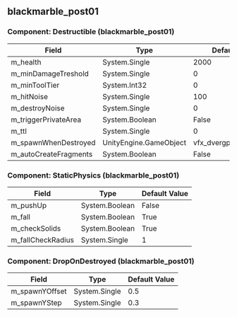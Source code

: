 ## blackmarble_post01

### Component: Destructible (blackmarble_post01)

|Field|Type|Default Value|
|-----|----|-------------|
|m_health|System.Single|2000|
|m_minDamageTreshold|System.Single|0|
|m_minToolTier|System.Int32|0|
|m_hitNoise|System.Single|100|
|m_destroyNoise|System.Single|0|
|m_triggerPrivateArea|System.Boolean|False|
|m_ttl|System.Single|0|
|m_spawnWhenDestroyed|UnityEngine.GameObject|vfx_dvergpost_destroyed|
|m_autoCreateFragments|System.Boolean|False|

### Component: StaticPhysics (blackmarble_post01)

|Field|Type|Default Value|
|-----|----|-------------|
|m_pushUp|System.Boolean|False|
|m_fall|System.Boolean|True|
|m_checkSolids|System.Boolean|True|
|m_fallCheckRadius|System.Single|1|

### Component: DropOnDestroyed (blackmarble_post01)

|Field|Type|Default Value|
|-----|----|-------------|
|m_spawnYOffset|System.Single|0.5|
|m_spawnYStep|System.Single|0.3|

